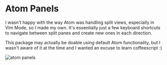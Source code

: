 # Atom Panels

I wasn't happy with the way Atom was handling split views, especially in Vim Mode, so I made my own. It's essentially just a few keyboard shortcuts to navigate between split panes and create new ones in each direction.

This package may actually be doable using default Atom functionality, but I wasn't aware of it at the time and I wanted an excuse to learn coffeescript :)

![atom panels](https://dl.dropboxusercontent.com/u/51560120/atom-origami.gif)
